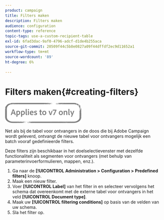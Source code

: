 ```yaml
---
product: campaign
title: Filters maken
description: Filters maken
audience: configuration
content-type: reference
topic-tags: use-a-custom-recipient-table
exl-id: 6fad3dac-9af0-4796-adcf-d1de4b255aca
source-git-commit: 20509f44c5b8e0827a09f44dffdf2ec9d11652a1
workflow-type: tm+mt
source-wordcount: '89'
ht-degree: 6%

---
```


# Filters maken{#creating-filters}

![](../../assets/v7-only.svg)

Net als bij de tabel voor ontvangers in de doos die bij Adobe Campaign wordt geleverd, ontvangt de nieuwe tabel voor ontvangers mogelijk een batch vooraf gedefinieerde filters.

Deze filters zijn beschikbaar in het doelselectievenster met dezelfde functionaliteit als segmenten voor ontvangers (met behulp van parameterinvoerformulieren, mappen, enz.).

1. Ga naar de **[!UICONTROL Administration > Configuration > Predefined filters]** knoop.
1. Maak een nieuw filter.
1. Voer **[!UICONTROL Label]** van het filter in en selecteer vervolgens het schema dat overeenkomt met de externe tabel voor ontvangers in het veld **[!UICONTROL Document type]**.
1. Maak uw **[!UICONTROL filtering conditions]** op basis van de velden van uw schema.
1. Sla het filter op.
